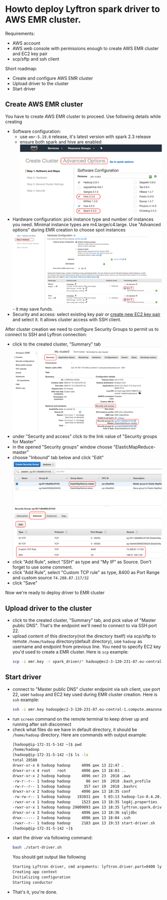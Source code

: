 # Howto deploy Lyftron spark driver to AWS EMR cluster.

Requirements:

* AWS account 
* AWS web console with permissions enough to create AWS EMR cluster and EC2 key pair
* scp/sftp and ssh client 

Short roadmap:

* Create and configure AWS EMR cluster
* Upload driver to the cluster
* Start driver

## Create AWS EMR cluster
You have to create AWS EMR cluster to proceed. Use following details while creating

* Software configuration: 
    * use `emr-5.19.0` release, it's latest version with spark 2.3 release
    * ensure both spark and hive are enabled ![spark and hive](img/create_options.png)
* Hardware configuration: pick instance type and number of instances you need. Minimal instance types are m4.large/c4.large.
Use "Advanced options" during EMR creation to choose spot instances ![spot instances](img/spot.png) - it may save funds.
* Security and access:
select existing key pair or [create new EC2 key pair](https://docs.aws.amazon.com/AWSEC2/latest/UserGuide/ec2-key-pairs.html#having-ec2-create-your-key-pair) and select it. It allows cluster access with SSH client.

After cluster creation we need to configure Security Groups to permit us to connect to SSH and Lyftron connection:

* click to the created cluster, "Summary" tab ![Summary](img/sg.png)
* under "Security and access" click to the link value of "Security groups for Master"
* in the opened "Security groups" window choose "ElasticMapReduce-master"
* choose "Inbound" tab below and click "Edit" ![ACL configuration](img/acl.png)
* click "Add Rule", select "SSH" as type and "My IP" as Source. Don't forget to use some comment.
* click "Add Rule", select "Custom TCP rule" as type, 8400 as Port Range and custom source `74.208.87.117/32`
* click "Save"

Now we're ready to deploy driver to EMR cluster

## Upload driver to the cluster
* click to the created cluster, "Summary" tab, and pick value of "Master public DNS". That's the endpoint we'll need to connect to via SSH port 22.
* upload content of this directory(not the directory itself) via scp/sftp to remote `/home/hadoop` directory(default directory), 
use `hadoop` as username and endpoint from previous line. You need to specify EC2 key you'd used to create a EMR cluster. Here is `scp` example:
    ```bash
    scp -i emr.key -r spark_driver/* hadoop@ec2-3-120-231-87.eu-central-1.compute.amazonaws.com:
    ``` 
## Start driver
* connect to "Master public DNS" cluster endpoint via ssh client, use port 22, user `hadoop` and EC2 key used during EMR cluster creation. 
Here is `ssh` example:
    ```bash
    ssh -i emr.key hadoop@ec2-3-120-231-87.eu-central-1.compute.amazonaws.com
    ```   
* run `screen` command on the remote terminal to keep driver up and running after ssh disconnect
* check what files do we have in default directory, it should be `/home/hadoop` directory. Here are commands with output example:
    ```bash
    [hadoop@ip-172-31-5-142 ~]$ pwd
    /home/hadoop
    [hadoop@ip-172-31-5-142 ~]$ ls -la
    total 28580
    drwxr-xr-x 6 hadoop hadoop     4096 дек 13 22:47 .
    drwxr-xr-x 4 root   root       4096 дек 13 18:03 ..
    drwxr-xr-x 2 hadoop hadoop     4096 окт 23  2018 .aws
    -rw-r--r-- 1 hadoop hadoop       86 окт 19  2018 .bash_profile
    -rw-r--r-- 1 hadoop hadoop      357 окт 19  2018 .bashrc
    drwxr-xr-x 2 hadoop hadoop     4096 дек 13 18:35 conf
    -rw-rw-r-- 1 hadoop hadoop   193831 дек  5 03:13 hadoop-lzo-0.4.20.jar
    -rwxr-xr-x 1 hadoop hadoop     1523 дек 13 18:35 log4j.properties
    -rwxr-xr-x 1 hadoop hadoop 29009093 дек 13 18:35 lyftron.spark.driver-1.0-spark-2.1.0.jar
    drwxr-xr-x 3 hadoop hadoop     4096 дек 13 18:36 sqljdbc
    drwx------ 2 hadoop hadoop     4096 дек 13 18:04 .ssh
    -rwxr--r-- 1 hadoop hadoop     2183 дек 13 19:33 start-driver.sh
    [hadoop@ip-172-31-5-142 ~]$ 
    ```    
* start the driver via following command:
    ```bash
    bash ./start-driver.sh
    ```
  You should get output like following
  ```bash
  Starting Lyftron driver, cmd arguments: lyftron.driver.port=8400 lyftron.driver.protocol=thrift lyftron.api.key=lyftron-key lyftron.config.path=/home/hadoop/conf/lyftron-site.xml
  Creating app context
  Initializing configuration
  Starting conductor
  ```
* That's it, you're done.
